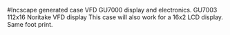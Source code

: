 #Incscape generated case 
VFD GU7000 display and electronics. GU7003 112x16 Noritake VFD display
This case will also work for a 16x2 LCD display. Same foot print.


